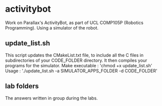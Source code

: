 # activitybot

Work on Parallax's ActivityBot, as part of UCL COMP105P (Robotics Programming).
Using a simulator of the robot.

## update_list.sh

This script updates the CMakeList.txt file, to include all the C files in subdirectories of your CODE_FOLDER directory.
It then compiles your programs for the simulator.
Make executable : 'chmod +x update_list.sh'
Usage : './update_list.sh -a SIMULATOR_APPS_FOLDER -d CODE_FOLDER'

## lab folders

The answers written in group during the labs.